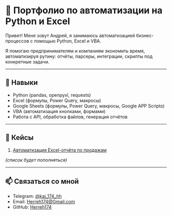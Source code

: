 # 💼 Портфолио по автоматизации на Python и Excel

Привет! Меня зовут Андрей, я занимаюсь автоматизацией бизнес-процессов с помощью Python, Excel и VBA.

Я помогаю предпринимателям и компаниям экономить время, автоматизируя рутину: отчёты, парсеры, интеграции, скрипты под конкретные задачи.

---

## 🔧 Навыки

- Python (pandas, openpyxl, requests)
- Excel (формулы, Power Query, макросы)
- Google Sheets (формулы, Power Query, макросы, Google APP Scripts)
- VBA (автоматизация кнопками, формами)
- Работа с API, обработка файлов, генерация отчётов

---

## 📂 Кейсы

1. [Автоматизация Excel-отчёта по продажам](./case-01-excel-report-automation)

_(список будет пополняться)_

---

## 📫 Связаться со мной

- Telegram: [@kai_174_hh](https://t.me/Herreh174)
- Email: Herreh174@Gmail.com
- GitHub: [Herreh174](https://github.com/Herreh174)
